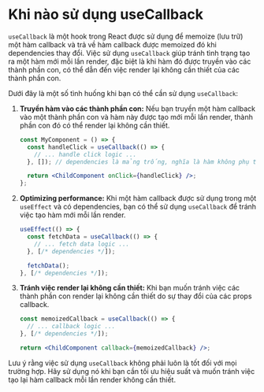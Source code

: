  # Khi nào sử dụng useCallback
`useCallback` là một hook trong React được sử dụng để memoize (lưu trữ) một hàm callback và trả về hàm callback được memoized đó khi dependencies thay đổi. Việc sử dụng `useCallback` giúp tránh tình trạng tạo ra một hàm mới mỗi lần render, đặc biệt là khi hàm đó được truyền vào các thành phần con, có thể dẫn đến việc render lại không cần thiết của các thành phần con.

Dưới đây là một số tình huống khi bạn có thể cần sử dụng `useCallback`:

1. **Truyền hàm vào các thành phần con:** Nếu bạn truyền một hàm callback vào một thành phần con và hàm này được tạo mới mỗi lần render, thành phần con đó có thể render lại không cần thiết.

    ```jsx
    const MyComponent = () => {
      const handleClick = useCallback(() => {
        // ... handle click logic ...
      }, []); // dependencies là mảng trống, nghĩa là hàm không phụ thuộc vào bất kỳ giá trị nào

      return <ChildComponent onClick={handleClick} />;
    };
    ```

2. **Optimizing performance:** Khi một hàm callback được sử dụng trong một `useEffect` và có dependencies, bạn có thể sử dụng `useCallback` để tránh việc tạo hàm mới mỗi lần render.

    ```jsx
    useEffect(() => {
      const fetchData = useCallback(() => {
        // ... fetch data logic ...
      }, [/* dependencies */]);

      fetchData();
    }, [/* dependencies */]);
    ```

3. **Tránh việc render lại không cần thiết:** Khi bạn muốn tránh việc các thành phần con render lại không cần thiết do sự thay đổi của các props callback.

    ```jsx
    const memoizedCallback = useCallback(() => {
      // ... callback logic ...
    }, [/* dependencies */]);

    return <ChildComponent callback={memoizedCallback} />;
    ```

Lưu ý rằng việc sử dụng `useCallback` không phải luôn là tốt đối với mọi trường hợp. Hãy sử dụng nó khi bạn cần tối ưu hiệu suất và muốn tránh việc tạo lại hàm callback mỗi lần render không cần thiết.